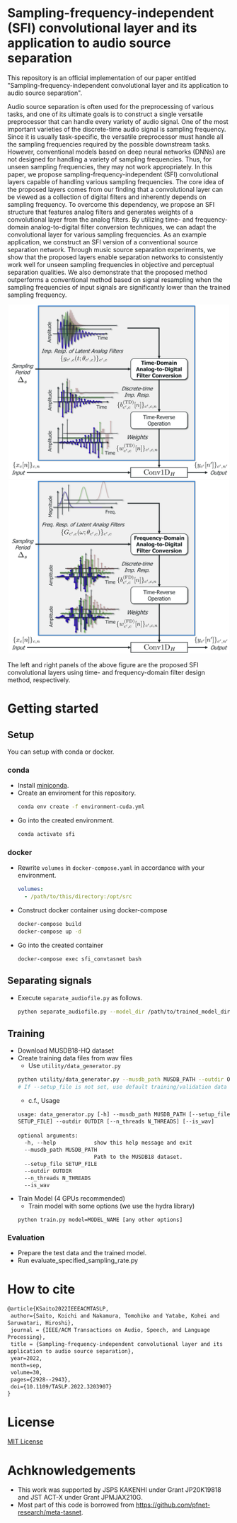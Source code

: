 # Sampling-frequency-independent (SFI) convolutional layer and its application to audio source separation

This repository is an official implementation of our paper entitled "Sampling-frequency-independent convolutional layer and its application to audio source separation".

Audio source separation is often used for the preprocessing of various tasks, and one of its ultimate goals is to construct a single versatile preprocessor that can handle every variety of audio signal. One of the most important varieties of the discrete-time audio signal is sampling frequency. Since it is usually task-specific, the versatile preprocessor must handle all the sampling frequencies required by the possible downstream tasks. However, conventional models based on deep neural networks (DNNs) are not designed for handling a variety of sampling frequencies. Thus, for unseen sampling frequencies, they may not work appropriately. In this paper, we propose sampling-frequency-independent (SFI) convolutional layers capable of handling various sampling frequencies. The core idea of the proposed layers comes from our finding that a convolutional layer can be viewed as a collection of digital filters and inherently depends on sampling frequency. To overcome this dependency, we propose an SFI structure that features analog filters and generates weights of a convolutional layer from the analog filters. By utilizing time- and frequency-domain analog-to-digital filter conversion techniques, we can adapt the convolutional layer for various sampling frequencies. As an example application, we construct an SFI version of a conventional source separation network. Through music source separation experiments, we show that the proposed layers enable separation networks to consistently work well for unseen sampling frequencies in objective and perceptual separation qualities. We also demonstrate that the proposed method outperforms a conventional method based on signal resampling when the sampling frequencies of input signals are significantly lower than the trained sampling frequency.

<p align="center">
  <img src="./figs/td_sfi_conv.jpg" width="500px">
  <img src="./figs/fd_sfi_conv.jpg" width="500px">
</p>
The left and right panels of the above figure are the proposed SFI convolutional layers using time- and frequency-domain filter design method, respectively.

# Getting started
## Setup
You can setup with conda or docker.

### conda
- Install [miniconda](https://docs.conda.io/en/latest/miniconda.html).
- Create an enviroment for this repository.
  ```bash
  conda env create -f environment-cuda.yml
  ```
- Go into the created environment.
  ```bash
  conda activate sfi
  ```

### docker
- Rewrite `volumes` in `docker-compose.yaml` in accordance with your environment.
  ```yaml
  volumes: 
    - /path/to/this/directory:/opt/src
  ```
- Construct docker container using docker-compose
  ```bash
  docker-compose build
  docker-compose up -d
  ```
- Go into the created container
  ```
  docker-compose exec sfi_convtasnet bash
  ```

## Separating signals
- Execute `separate_audiofile.py` as follows.
  ```bash
  python separate_audiofile.py --model_dir /path/to/trained_model_dir --input_files /path/to/audio/file --sample_rate 8000 --output_dir /path/to/output_dir
  ```

## Training
- Download MUSDB18-HQ dataset
- Create training data files from wav files
  - Use `utility/data_generator.py`
  ```bash
  python utility/data_generator.py --musdb_path MUSDB_PATH --outdir OUTPUT_DIR --is_wav
  # If --setup_file is not set, use default training/validation data split.
  ```
  - c.f., Usage
  ```
  usage: data_generator.py [-h] --musdb_path MUSDB_PATH [--setup_file SETUP_FILE] --outdir OUTDIR [--n_threads N_THREADS] [--is_wav]

  optional arguments:
    -h, --help            show this help message and exit
    --musdb_path MUSDB_PATH
                          Path to the MUSDB18 dataset.
    --setup_file SETUP_FILE
    --outdir OUTDIR
    --n_threads N_THREADS
    --is_wav
  ```
- Train Model (4 GPUs recommended)
  - Train model with some options (we use the hydra library)
  ```
  python train.py model=MODEL_NAME [any other options]
  ```

### Evaluation
- Prepare the test data and the trained model.
- Run evaluate_specified_sampling_rate.py

# How to cite
```
@article{KSaito2022IEEEACMTASLP,
 author={Saito, Koichi and Nakamura, Tomohiko and Yatabe, Kohei and Saruwatari, Hiroshi},
 journal = {IEEE/ACM Transactions on Audio, Speech, and Language Processing},
 title = {Sampling-frequency-independent convolutional layer and its application to audio source separation},
 year=2022,
 month=sep,
 volume=30,
 pages={2928--2943},
 doi={10.1109/TASLP.2022.3203907}
}
```

# License
[MIT License](LICENSE)

# Achknowledgements
- This work was supported by JSPS KAKENHI under Grant JP20K19818 and JST ACT-X under Grant JPMJAX210G.
- Most part of this code is borrowed from https://github.com/pfnet-research/meta-tasnet.
